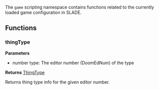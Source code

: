 The `game` scripting namespace contains functions related to the currently loaded game configuration in SLADE.

## Functions

### thingType

**Parameters**

  * <type>number</type> <arg>type</arg>: The editor number (DoomEdNum) of the type

**Returns** <type>[ThingType](../Types/ThingType.md)</type>

Returns thing type info for the given editor number.
